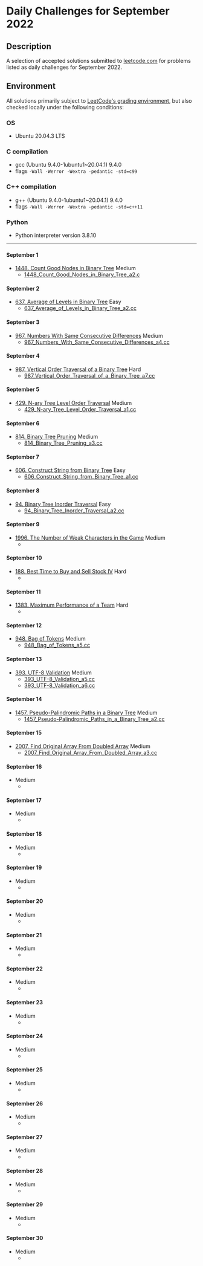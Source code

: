# Daily Challenges for September 2022

## Description
A selection of accepted solutions submitted to [leetcode.com](https://leetcode.com) for problems listed as daily challenges for September 2022.

## Environment
All solutions primarily subject to [LeetCode's grading environment](https://support.leetcode.com/hc/en-us/articles/360011833974-What-are-the-environments-for-the-programming-languages), but also checked locally under the following conditions:

### OS
- Ubuntu 20.04.3 LTS

### C compilation
- gcc (Ubuntu 9.4.0-1ubuntu1~20.04.1) 9.4.0
- flags `-Wall -Werror -Wextra -pedantic -std=c99`

### C++ compilation
- g++ (Ubuntu 9.4.0-1ubuntu1~20.04.1) 9.4.0
- flags `-Wall -Werror -Wextra -pedantic -std=c++11`

### Python
- Python interpreter version 3.8.10

---

#### September 1
- [1448. Count Good Nodes in Binary Tree](https://leetcode.com/problems/count-good-nodes-in-binary-tree/) Medium
  - [1448_Count_Good_Nodes_in_Binary_Tree_a2.c](./1448_Count_Good_Nodes_in_Binary_Tree_a2.c)

#### September 2
- [637. Average of Levels in Binary Tree](https://leetcode.com/problems/average-of-levels-in-binary-tree/) Easy
  - [637_Average_of_Levels_in_Binary_Tree_a2.cc](./637_Average_of_Levels_in_Binary_Tree_a2.cc)

#### September 3
- [967. Numbers With Same Consecutive Differences](https://leetcode.com/problems/numbers-with-same-consecutive-differences/) Medium
  - [967_Numbers_With_Same_Consecutive_Differences_a4.cc](./967_Numbers_With_Same_Consecutive_Differences_a4.cc)

#### September 4
- [987. Vertical Order Traversal of a Binary Tree](https://leetcode.com/problems/vertical-order-traversal-of-a-binary-tree/) Hard
  - [987_Vertical_Order_Traversal_of_a_Binary_Tree_a7.cc](./987_Vertical_Order_Traversal_of_a_Binary_Tree_a7.cc)

#### September 5
- [429. N-ary Tree Level Order Traversal](https://leetcode.com/problems/n-ary-tree-level-order-traversal/) Medium
  - [429_N-ary_Tree_Level_Order_Traversal_a1.cc](./429_N-ary_Tree_Level_Order_Traversal_a1.cc)

#### September 6
- [814. Binary Tree Pruning](https://leetcode.com/problems/binary-tree-pruning/) Medium
  - [814_Binary_Tree_Pruning_a3.cc](./814_Binary_Tree_Pruning_a3.cc)

#### September 7
- [606. Construct String from Binary Tree](https://leetcode.com/problems/construct-string-from-binary-tree/) Easy
  - [606_Construct_String_from_Binary_Tree_a1.cc](./606_Construct_String_from_Binary_Tree_a1.cc)

#### September 8
- [94. Binary Tree Inorder Traversal](https://leetcode.com/problems/binary-tree-inorder-traversal/) Easy
  - [94_Binary_Tree_Inorder_Traversal_a2.cc](./94_Binary_Tree_Inorder_Traversal_a2.cc)

#### September 9
- [1996. The Number of Weak Characters in the Game]() Medium
  - [](./)

#### September 10
- [188. Best Time to Buy and Sell Stock IV](https://leetcode.com/problems/best-time-to-buy-and-sell-stock-iv/) Hard
  - [](./)

#### September 11
- [1383. Maximum Performance of a Team](https://leetcode.com/problems/maximum-performance-of-a-team/) Hard
  - [](./)

#### September 12
- [948. Bag of Tokens](https://leetcode.com/problems/bag-of-tokens/) Medium
  - [948_Bag_of_Tokens_a5.cc](./948_Bag_of_Tokens_a5.cc)

#### September 13
- [393. UTF-8 Validation](https://leetcode.com/problems/utf-8-validation/) Medium
  - [393_UTF-8_Validation_a5.cc](./393_UTF-8_Validation_a5.cc)
  - [393_UTF-8_Validation_a6.cc](./393_UTF-8_Validation_a6.cc)

#### September 14
- [1457. Pseudo-Palindromic Paths in a Binary Tree](https://leetcode.com/problems/pseudo-palindromic-paths-in-a-binary-tree/) Medium
  - [1457_Pseudo-Palindromic_Paths_in_a_Binary_Tree_a2.cc](./1457_Pseudo-Palindromic_Paths_in_a_Binary_Tree_a2.cc)

#### September 15
- [2007. Find Original Array From Doubled Array](https://leetcode.com/problems/find-original-array-from-doubled-array/) Medium
  - [2007_Find_Original_Array_From_Doubled_Array_a3.cc](./2007_Find_Original_Array_From_Doubled_Array_a3.cc)

#### September 16
- []() Medium
  - [](./)

#### September 17
- []() Medium
  - [](./)

#### September 18
- []() Medium
  - [](./)

#### September 19
- []() Medium
  - [](./)

#### September 20
- []() Medium
  - [](./)

#### September 21
- []() Medium
  - [](./)

#### September 22
- []() Medium
  - [](./)

#### September 23
- []() Medium
  - [](./)

#### September 24
- []() Medium
  - [](./)

#### September 25
- []() Medium
  - [](./)

#### September 26
- []() Medium
  - [](./)

#### September 27
- []() Medium
  - [](./)

#### September 28
- []() Medium
  - [](./)

#### September 29
- []() Medium
  - [](./)

#### September 30
- []() Medium
  - [](./)
